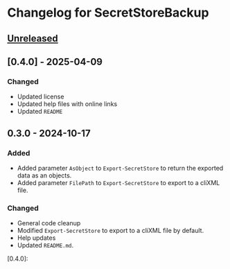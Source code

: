 # Changelog for SecretStoreBackup

## [Unreleased]

## [0.4.0] - 2025-04-09

### Changed

- Updated license
- Updated help files with online links
- Updated `README`

## 0.3.0 - 2024-10-17

### Added

- Added parameter `AsObject` to `Export-SecretStore` to return the exported data as an objects.
- Added parameter `FilePath` to `Export-SecretStore` to export to a cliXML file.

### Changed

- General code cleanup
- Modified `Export-SecretStore` to export to a cliXML file by default.
- Help updates
- Updated `README.md`.

[Unreleased]: https://github.com/jdhitsolutions/SecretStoreBackup/compare/v0.4.0..HEAD
[0.4.0]: